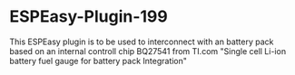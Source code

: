 # ESPEasy-Plugin-199
This ESPEasy plugin is to be used to interconnect with an battery pack based on an 
internal controll chip BQ27541 from TI.com "Single cell Li-ion battery fuel gauge 
for battery pack Integration"
